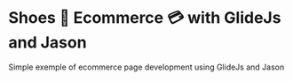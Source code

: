 # Shoes :shoe: Ecommerce :credit_card: with GlideJs and Jason 

Simple exemple of ecommerce page development using GlideJs and Jason

